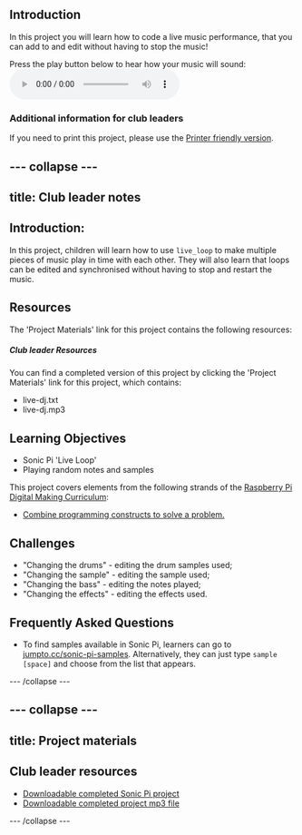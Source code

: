 ## Introduction

In this project you will learn how to code a live music performance, that you can add to and edit without having to stop the music!

<div id="audio-preview" class="pdf-hidden">
  Press the play button below to hear how your music will sound: <audio controls preload> <source src="resources/live-dj.mp3" type="audio/mpeg"> Your browser does not support the <code>audio</code> element. </audio>
</div>

### Additional information for club leaders

If you need to print this project, please use the [Printer friendly version](https://projects.raspberrypi.org/en/projects/live-dj/print).

## \--- collapse \---

## title: Club leader notes

## Introduction:

In this project, children will learn how to use `live_loop` to make multiple pieces of music play in time with each other. They will also learn that loops can be edited and synchronised without having to stop and restart the music.

## Resources

The 'Project Materials' link for this project contains the following resources:

##### Club leader Resources

You can find a completed version of this project by clicking the 'Project Materials' link for this project, which contains:

* live-dj.txt
* live-dj.mp3

## Learning Objectives

* Sonic Pi 'Live Loop'
* Playing random notes and samples

This project covers elements from the following strands of the [Raspberry Pi Digital Making Curriculum](http://rpf.io/curriculum):

* [Combine programming constructs to solve a problem.](https://www.raspberrypi.org/curriculum/programming/builder)

## Challenges

* "Changing the drums" - editing the drum samples used;
* "Changing the sample" - editing the sample used;
* "Changing the bass" - editing the notes played;
* "Changing the effects" - editing the effects used.

## Frequently Asked Questions

* To find samples available in Sonic Pi, learners can go to [jumpto.cc/sonic-pi-samples](http://jumpto.cc/sonic-pi-samples). Alternatively, they can just type `sample [space]` and choose from the list that appears.

\--- /collapse \---

## \--- collapse \---

## title: Project materials

## Club leader resources

* [Downloadable completed Sonic Pi project](resources/live-dj.txt)
* [Downloadable completed project mp3 file](resources/live-dj.mp3)

\--- /collapse \---